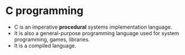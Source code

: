 # C programming
* C is an imperative **procedural** systems implementation language. 
* It is also a general-purpose programming language used for system programming, games, libraries. 
* It is a compiled language.
